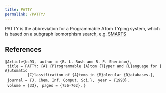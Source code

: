 ```yaml
---
title: PATTY
permalink: /PATTY/
---
```


PATTY is the abbreviation for a Programmable ATom TYping system, which is based on a subgraph isomorphism search, e.g. [SMARTS](/SMARTS "wikilink")

References
----------

`@Article{bs93,`
` author = {B. L. Bush and R. P. Sheridan},`
` title = PATTY: {A} {P}rogrammable {A}tom {T}yper and {L}anguage for {A}utomatic `
`          {C}lassification of {A}toms in {M}olecular {D}atabases.},`
` journal = {J. Chem. Inf. Comput. Sci.},`
` year = {1993},`
` volume = {33},`
` pages = {756-762},`
`}`
